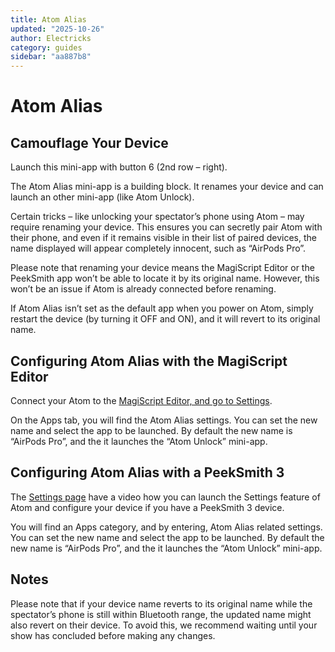 ```yaml
---
title: Atom Alias
updated: "2025-10-26"
author: Electricks
category: guides
sidebar: "aa887b8"
---
```


# Atom Alias

## Camouflage Your Device

Launch this mini-app with button 6 (2nd row – right).

The Atom Alias mini-app is a building block. It renames your device and can launch an other mini-app (like Atom Unlock).

Certain tricks – like unlocking your spectator’s phone using Atom – may require renaming your device. This ensures you can secretly pair Atom with their phone, and even if it remains visible in their list of paired devices, the name displayed will appear completely innocent, such as “AirPods Pro”.

Please note that renaming your device means the MagiScript Editor or the PeekSmith app won’t be able to locate it by its original name. However, this won’t be an issue if Atom is already connected before renaming.

If Atom Alias isn’t set as the default app when you power on Atom, simply restart the device (by turning it OFF and ON), and it will revert to its original name.

## Configuring Atom Alias with the MagiScript Editor

Connect your Atom to the [MagiScript Editor, and go to Settings](https://electricks.info/docs/magiscript/editor-settings/).

On the Apps tab, you will find the Atom Alias settings. You can set the new name and select the app to be launched. By default the new name is “AirPods Pro”, and the it launches the “Atom Unlock” mini-app.

## Configuring Atom Alias with a PeekSmith 3

The [Settings page](https://electricks.info/docs/atom-remote/settings/) have a video how you can launch the Settings feature of Atom and configure your device if you have a PeekSmith 3 device.

You will find an Apps category, and by entering, Atom Alias related settings. You can set the new name and select the app to be launched. By default the new name is “AirPods Pro”, and the it launches the “Atom Unlock” mini-app.

## Notes

Please note that if your device name reverts to its original name while the spectator’s phone is still within Bluetooth range, the updated name might also revert on their device. To avoid this, we recommend waiting until your show has concluded before making any changes.
